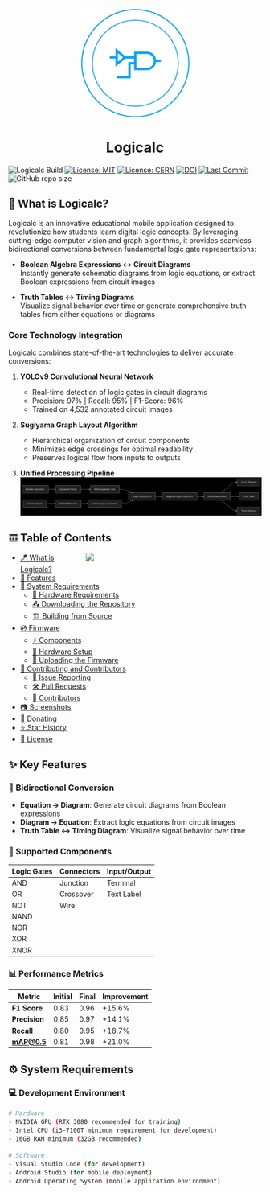 <p align="center">
    <img src="assets/logicalc-icon.png" width="220" />
    <h1 align="center">Logicalc</h1>
</p>

![Logicalc Build](https://github.com/nthnn/QLBase/actions/workflows/qlbase_build.yml/badge.svg)
[![License: MIT](https://img.shields.io/badge/License-MIT-blue.svg)](LICENSE-MIT)
[![License: CERN](https://img.shields.io/badge/License-CERN_OHL_1.2-blue.svg)](LICENSE-CERN)
[![DOI](https://zenodo.org/badge/DOI/10.5281/zenodo.XXXXXX.svg)](https://doi.org/10.5281/zenodo.XXXXXX)
[![Last Commit](https://img.shields.io/github/last-commit/jrnglo/Logicalc.svg?style=flat)](https://github.com/jrnglo/Logicalc)
![GitHub repo size](https://img.shields.io/github/repo-size/jrnglo/Logicalc?logo=git&label=Repo%20Size)

## 🧠 What is Logicalc?

Logicalc is an innovative educational mobile application designed to revolutionize how students learn digital logic concepts. By leveraging cutting-edge computer vision and graph algorithms, it provides seamless bidirectional conversions between fundamental logic gate representations:

- **Boolean Algebra Expressions ↔ Circuit Diagrams**  
  Instantly generate schematic diagrams from logic equations, or extract Boolean expressions from circuit images

- **Truth Tables ↔ Timing Diagrams**  
  Visualize signal behavior over time or generate comprehensive truth tables from either equations or diagrams

### Core Technology Integration
Logicalc combines state-of-the-art technologies to deliver accurate conversions:
1. **YOLOv9 Convolutional Neural Network**  
   - Real-time detection of logic gates in circuit diagrams
   - Precision: 97% | Recall: 95% | F1-Score: 96%
   - Trained on 4,532 annotated circuit images

2. **Sugiyama Graph Layout Algorithm**  
   - Hierarchical organization of circuit components
   - Minimizes edge crossings for optimal readability
   - Preserves logical flow from inputs to outputs

3. **Unified Processing Pipeline**  
![Logicalc System Flowchart](assets/system-flowchart.png)

## 𝌞 Table of Contents

<img src="./assets/qlbase-cat-1.png" align="right" width="350" />

- [🪁 What is Logicalc?](#-what-is-logicalc)
- [🎯 Features](#-key-features)
- [🚀 System Requirements](#-system-requirements)
    * [💼 Hardware Requirements](##-hardware)
    * [📥 Downloading the Repository](#-downloading-the-repository)
    * [🏗️ Building from Source](#%EF%B8%8F-building-from-source)
- [💿 Firmware](#-firmware)
    * [⚡ Components](#-components)
    * [🔧 Hardware Setup](#-hardware-setup)
    * [📡 Uploading the Firmware](#-uploading-the-firmware)
- [🤝 Contributing and Contributors](#-contributing-and-contributors)
    * [🐞 Issue Reporting](#-issue-reporting)
    * [🛠️ Pull Requests](#-pull-requests)
    * [👥 Contributors](#-contributors)
- [📷 Screenshots](#-screenshots)
- [💙 Donating](#-donating)
- [⭐️ Star History](#-star-history)
- [📜 License](#-license)

## ✨ Key Features

### 🔄 Bidirectional Conversion
- **Equation → Diagram**: Generate circuit diagrams from Boolean expressions
- **Diagram → Equation**: Extract logic equations from circuit images
- **Truth Table ↔ Timing Diagram**: Visualize signal behavior over time

### 🧩 Supported Components
| Logic Gates | Connectors | Input/Output |
|-------------|------------|--------------|
| AND         | Junction   | Terminal     |
| OR          | Crossover  | Text Label   |
| NOT         | Wire       |              |
| NAND        |            |              |
| NOR         |            |              |
| XOR         |            |              |
| XNOR        |            |              |

### 📊 Performance Metrics
| Metric       | Initial | Final  | Improvement |
|--------------|---------|--------|-------------|
| **F1 Score** | 0.83    | 0.96   | +15.6%      |
| **Precision**| 0.85    | 0.97   | +14.1%      |
| **Recall**   | 0.80    | 0.95   | +18.7%      |
| **mAP@0.5** | 0.81    | 0.98   | +21.0%      |

## ⚙️ System Requirements

### 💻 Development Environment
```bash
# Hardware
- NVIDIA GPU (RTX 3080 recommended for training)
- Intel CPU (i3-7100T minimum requirement for development)
- 16GB RAM minimum (32GB recommended)

# Software
- Visual Studio Code (for development)
- Android Studio (for mobile deployment)
- Android Operating System (mobile application environment)

